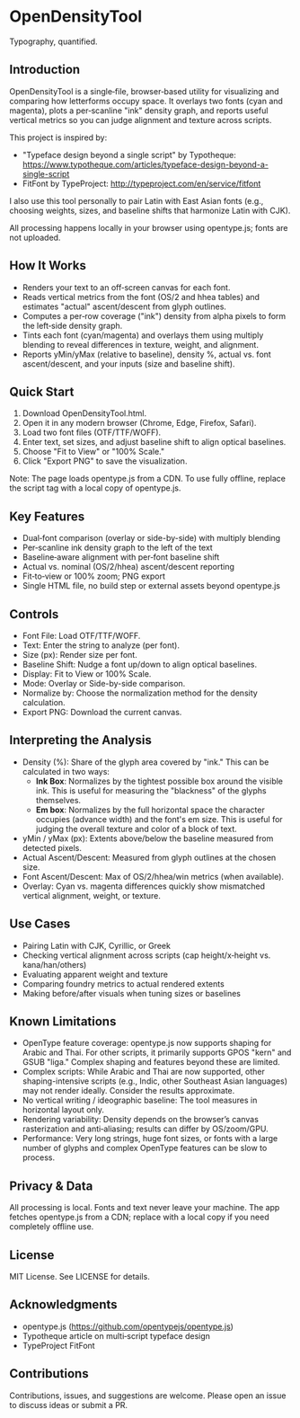 # OpenDensityTool
Typography, quantified.

## Introduction
OpenDensityTool is a single‑file, browser‑based utility for visualizing and comparing how letterforms occupy space. It overlays two fonts (cyan and magenta), plots a per‑scanline "ink" density graph, and reports useful vertical metrics so you can judge alignment and texture across scripts.

This project is inspired by:
- "Typeface design beyond a single script" by Typotheque: https://www.typotheque.com/articles/typeface-design-beyond-a-single-script
- FitFont by TypeProject: http://typeproject.com/en/service/fitfont

I also use this tool personally to pair Latin with East Asian fonts (e.g., choosing weights, sizes, and baseline shifts that harmonize Latin with CJK).

All processing happens locally in your browser using opentype.js; fonts are not uploaded.

## How It Works
- Renders your text to an off‑screen canvas for each font.
- Reads vertical metrics from the font (OS/2 and hhea tables) and estimates "actual" ascent/descent from glyph outlines.
- Computes a per‑row coverage ("ink") density from alpha pixels to form the left‑side density graph.
- Tints each font (cyan/magenta) and overlays them using multiply blending to reveal differences in texture, weight, and alignment.
- Reports yMin/yMax (relative to baseline), density %, actual vs. font ascent/descent, and your inputs (size and baseline shift).

## Quick Start
1. Download OpenDensityTool.html.
2. Open it in any modern browser (Chrome, Edge, Firefox, Safari).
3. Load two font files (OTF/TTF/WOFF).
4. Enter text, set sizes, and adjust baseline shift to align optical baselines.
5. Choose "Fit to View" or "100% Scale."
6. Click "Export PNG" to save the visualization.

Note: The page loads opentype.js from a CDN. To use fully offline, replace the script tag with a local copy of opentype.js.

## Key Features
- Dual‑font comparison (overlay or side-by-side) with multiply blending
- Per‑scanline ink density graph to the left of the text
- Baseline‑aware alignment with per‑font baseline shift
- Actual vs. nominal (OS/2/hhea) ascent/descent reporting
- Fit‑to‑view or 100% zoom; PNG export
- Single HTML file, no build step or external assets beyond opentype.js

## Controls
- Font File: Load OTF/TTF/WOFF.
- Text: Enter the string to analyze (per font).
- Size (px): Render size per font.
- Baseline Shift: Nudge a font up/down to align optical baselines.
- Display: Fit to View or 100% Scale.
- Mode: Overlay or Side-by-side comparison.
- Normalize by: Choose the normalization method for the density calculation.
- Export PNG: Download the current canvas.

## Interpreting the Analysis
- Density (%): Share of the glyph area covered by "ink." This can be calculated in two ways:
  - **Ink Box**: Normalizes by the tightest possible box around the visible ink. This is useful for measuring the "blackness" of the glyphs themselves.
  - **Em box**: Normalizes by the full horizontal space the character occupies (advance width) and the font's em size. This is useful for judging the overall texture and color of a block of text.
- yMin / yMax (px): Extents above/below the baseline measured from detected pixels.
- Actual Ascent/Descent: Measured from glyph outlines at the chosen size.
- Font Ascent/Descent: Max of OS/2/hhea/win metrics (when available).
- Overlay: Cyan vs. magenta differences quickly show mismatched vertical alignment, weight, or texture.

## Use Cases
- Pairing Latin with CJK, Cyrillic, or Greek
- Checking vertical alignment across scripts (cap height/x‑height vs. kana/han/others)
- Evaluating apparent weight and texture
- Comparing foundry metrics to actual rendered extents
- Making before/after visuals when tuning sizes or baselines

## Known Limitations
- OpenType feature coverage: opentype.js now supports shaping for Arabic and Thai. For other scripts, it primarily supports GPOS "kern" and GSUB "liga." Complex shaping and features beyond these are limited.
- Complex scripts: While Arabic and Thai are now supported, other shaping-intensive scripts (e.g., Indic, other Southeast Asian languages) may not render ideally. Consider the results approximate.
- No vertical writing / ideographic baseline: The tool measures in horizontal layout only.
- Rendering variability: Density depends on the browser’s canvas rasterization and anti‑aliasing; results can differ by OS/zoom/GPU.
- Performance: Very long strings, huge font sizes, or fonts with a large number of glyphs and complex OpenType features can be slow to process.

## Privacy & Data
All processing is local. Fonts and text never leave your machine. The app fetches opentype.js from a CDN; replace with a local copy if you need completely offline use.

## License
MIT License. See LICENSE for details.

## Acknowledgments
- opentype.js (https://github.com/opentypejs/opentype.js)
- Typotheque article on multi‑script typeface design
- TypeProject FitFont

## Contributions
Contributions, issues, and suggestions are welcome. Please open an issue to discuss ideas or submit a PR.
